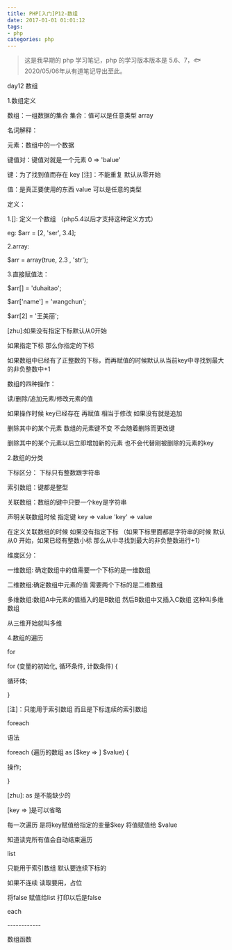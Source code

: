 ```yaml
---
title: PHP[入门]P12-数组
date: 2017-01-01 01:01:12
tags:
- php
categories: php
---
```


> 这是我早期的 php 学习笔记，php 的学习版本版本是 5.6、7，🐟2020/05/06年从有道笔记导出至此。


day12 数组

1.数组定义

数组：一组数据的集合 集合：值可以是任意类型 array

名词解释：

元素：数组中的一个数据

键值对：键值对就是一个元素 0 =\> \'balue\'

键：为了找到值而存在 key \[注\]：不能重复 默认从零开始

值：是真正要使用的东西 value 可以是任意的类型

定义：

1.\[\]: 定义一个数组 （php5.4以后才支持这种定义方式）

eg: \$arr = \[2, \'ser\', 3.4\];

2.array:

\$arr = array(true, 2.3 , \'str\');

3.直接赋值法：

\$arr\[\] = \'duhaitao\';

\$arr\[\'name\'\] = \'wangchun\';

\$arr\[2\] = \'王美丽\';

\[zhu\]:如果没有指定下标默认从0开始

如果指定下标 那么你指定的下标

如果数组中已经有了正整数的下标，而再赋值的时候默认从当前key中寻找到最大的非负整数中+1

数组的四种操作：

读/删除/追加元素/修改元素的值

如果操作时候 key已经存在 再赋值 相当于修改 如果没有就是追加

删除其中的某个元素 数组的元素键不变 不会随着删除而更改键

删除其中的某个元素以后立即增加新的元素 也不会代替刚被删除的元素的key

2.数组的分类

下标区分： 下标只有整数跟字符串

索引数组：键都是整型

关联数组：数组的键中只要一个key是字符串

声明关联数组时候 指定键 key =\> value \'key\' =\> value

在定义关联数组的时候 如果没有指定下标 （如果下标里面都是字符串的时候
默认 从0 开始，如果已经有整数小标 那么从中寻找到最大的非负整数进行+1）

维度区分：

一维数组: 确定数组中的值需要一个下标的是一维数组

二维数组:确定数组中元素的值 需要两个下标的是二维数组

多维数组:数组A中元素的值插入的是B数组 然后B数组中又插入C数组
这种叫多维数组

从三维开始就叫多维

4.数组的遍历

for

for (变量的初始化, 循环条件, 计数条件) {

循环体;

}

\[注\]：只能用于索引数组 而且是下标连续的索引数组

foreach

语法

foreach (遍历的数组 as \[\$key =\> \] \$value) {

操作;

}

\[zhu\]: as 是不能缺少的

\[key =\> \]是可以省略

每一次遍历 是将key赋值给指定的变量\$key 将值赋值给 \$value

知道读完所有值会自动结束遍历

list

只能用于索引数组 默认要连续下标的

如果不连续 读取要用，占位

将false 赋值给list 打印以后是false

each

\-\-\-\-\-\-\-\-\-\-\--

数组函数
